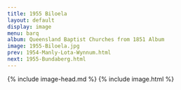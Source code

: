 ```yaml
---
title: 1955 Biloela
layout: default
display: image
menu: barq
album: Queensland Baptist Churches from 1851 Album
image: 1955-Biloela.jpg
prev: 1954-Manly-Lota-Wynnum.html
next: 1955-Bundaberg.html
---
```

{% include image-head.md %}
{% include image.html %}